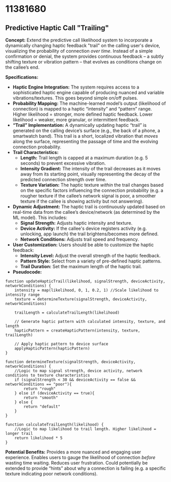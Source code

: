 # 11381680

## Predictive Haptic Call "Trailing"

**Concept:** Extend the predictive call likelihood system to incorporate a dynamically changing haptic feedback "trail" on the calling user's device, visualizing the probability of connection *over time*. Instead of a simple confirmation or denial, the system provides continuous feedback – a subtly shifting texture or vibration pattern – that evolves as conditions change on the callee’s end.

**Specifications:**

*   **Haptic Engine Integration:** The system requires access to a sophisticated haptic engine capable of producing nuanced and variable vibrations/textures.  This goes beyond simple on/off pulses.
*   **Probability Mapping:**  The machine-learned model’s output (likelihood of connection) is mapped to a haptic “intensity” and “pattern” range.  Higher likelihood = stronger, more defined haptic feedback. Lower likelihood = weaker, more granular, or intermittent feedback.
*   **“Trail” Implementation:** A dynamically updating haptic “trail” is generated on the calling device’s surface (e.g., the back of a phone, a smartwatch band). This trail is a short, localized vibration that *moves* along the surface, representing the passage of time and the evolving connection probability.
*   **Trail Characteristics:**
    *   **Length:**  Trail length is capped at a maximum duration (e.g. 5 seconds) to prevent excessive vibration.
    *   **Intensity Gradient:** The intensity of the trail decreases as it moves away from its starting point, visually representing the decay of the predicted connection strength over time.
    *   **Texture Variation:**  The haptic texture *within* the trail changes based on the specific factors influencing the connection probability (e.g. a rougher texture if the callee’s network signal is poor, a smoother texture if the callee is showing activity but not answering).
*   **Dynamic Adjustment:** The haptic trail is continuously updated based on real-time data from the callee’s device/network (as determined by the ML model). This includes:
    *   **Signal Strength:** Adjusts haptic intensity and texture.
    *   **Device Activity:**  If the callee's device registers activity (e.g. unlocking, app launch) the trail brightens/becomes more defined.
    *   **Network Conditions:**  Adjusts trail speed and frequency.
*   **User Customization:** Users should be able to customize the haptic feedback:
    *   **Intensity Level:** Adjust the overall strength of the haptic feedback.
    *   **Pattern Style:** Select from a variety of pre-defined haptic patterns.
    *   **Trail Duration:** Set the maximum length of the haptic trail.
*   **Pseudocode:**

```
function updateHapticTrail(likelihood, signalStrength, deviceActivity, networkConditions) {
    intensity = map(likelihood, 0, 1, 0.2, 1) //Scale likelihood to intensity range
    texture = determineTexture(signalStrength, deviceActivity, networkConditions)

    trailLength = calculateTrailLength(likelihood)

    // Generate haptic pattern with calculated intensity, texture, and length
    hapticPattern = createHapticPattern(intensity, texture, trailLength)

    // Apply haptic pattern to device surface
    applyHapticPattern(hapticPattern)
}

function determineTexture(signalStrength, deviceActivity, networkConditions) {
    //Logic to map signal strength, device activity, network conditions to texture characteristics
    if (signalStrength < 30 && deviceActivity == false && networkConditions == "poor"){
        return "rough"
    } else if (deviceActivity == true){
        return "smooth"
    } else {
        return "default"
    }
}

function calculateTrailLength(likelihood) {
    //Logic to map likelihood to trail length. Higher likelihood = longer trail
    return likelihood * 5
}
```

**Potential Benefits:** Provides a more nuanced and engaging user experience. Enables users to gauge the likelihood of connection *before* wasting time waiting. Reduces user frustration. Could potentially be extended to provide “hints” about why a connection is failing (e.g. a specific texture indicating poor network conditions).